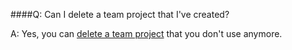 ####Q:	Can I delete a team project that I've created?

A:	Yes, you can 
[delete a team project](https://www.visualstudio.com/docs/setup-admin/delete-team-project) 
that you don't use anymore.